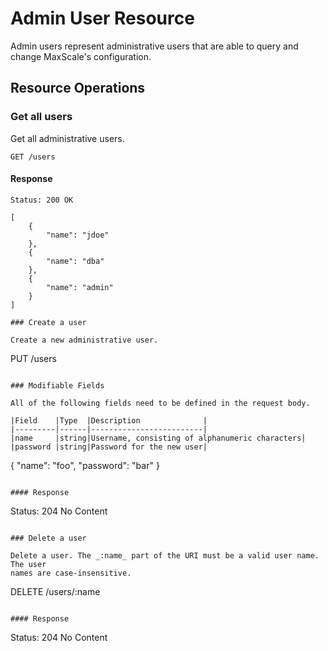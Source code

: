 # Admin User Resource

Admin users represent administrative users that are able to query and change
MaxScale's configuration.

## Resource Operations

### Get all users

Get all administrative users.

```
GET /users
```

#### Response

```
Status: 200 OK

[
    {
        "name": "jdoe"
    },
    {
        "name": "dba"
    },
    {
        "name": "admin"
    }
]

### Create a user

Create a new administrative user.

```
PUT /users
```

### Modifiable Fields

All of the following fields need to be defined in the request body.

|Field    |Type  |Description              |
|---------|------|-------------------------|
|name     |string|Username, consisting of alphanumeric characters|
|password |string|Password for the new user|

```
{
    "name": "foo",
    "password": "bar"
}
```

#### Response

```
Status: 204 No Content
```

### Delete a user

Delete a user. The _:name_ part of the URI must be a valid user name. The user
names are case-insensitive.

```
DELETE /users/:name
```

#### Response

```
Status: 204 No Content
```
